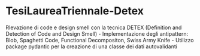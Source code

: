 # TesiLaureaTriennale-Detex

Rlevazione di code e design smell con la tecnica DETEX (Definition and Detection of Code and Design Smell)
    - Implementazione degli antipattern: Blob, Spaghetti Code, Functional Decompositon, Swiss Army Knife
    - Utilizzo package pydantic per la creazione di una classe dei dati autovalidanti 